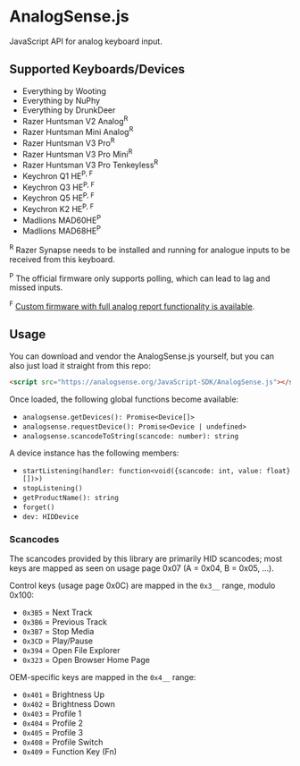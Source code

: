 # AnalogSense.js

JavaScript API for analog keyboard input.

## Supported Keyboards/Devices

- Everything by Wooting
- Everything by NuPhy
- Everything by DrunkDeer
- Razer Huntsman V2 Analog<sup>R</sup>
- Razer Huntsman Mini Analog<sup>R</sup>
- Razer Huntsman V3 Pro<sup>R</sup>
- Razer Huntsman V3 Pro Mini<sup>R</sup>
- Razer Huntsman V3 Pro Tenkeyless<sup>R</sup>
- Keychron Q1 HE<sup>P, F</sup>
- Keychron Q3 HE<sup>P, F</sup>
- Keychron Q5 HE<sup>P, F</sup>
- Keychron K2 HE<sup>P, F</sup>
- Madlions MAD60HE<sup>P</sup>
- Madlions MAD68HE<sup>P</sup>

<sup>R</sup> Razer Synapse needs to be installed and running for analogue inputs to be received from this keyboard.

<sup>P</sup> The official firmware only supports polling, which can lead to lag and missed inputs.

<sup>F</sup> [Custom firmware with full analog report functionality is available](https://analogsense.org/firmware/).

<!-- <sup>U</sup> I don't own this keyboard, so I've not had a chance to test it, but it should work. -->

## Usage

You can download and vendor the AnalogSense.js yourself, but you can also just load it straight from this repo:
```html
<script src="https://analogsense.org/JavaScript-SDK/AnalogSense.js"></script>
```

Once loaded, the following global functions become available:
- `analogsense.getDevices(): Promise<Device[]>`
- `analogsense.requestDevice(): Promise<Device | undefined>`
- `analogsense.scancodeToString(scancode: number): string`

A device instance has the following members:
- `startListening(handler: function<void({scancode: int, value: float}[])>)`
- `stopListening()`
- `getProductName(): string`
- `forget()`
- `dev: HIDDevice`

### Scancodes

The scancodes provided by this library are primarily HID scancodes; most keys are mapped as seen on usage page 0x07 (A = 0x04, B = 0x05, ...).

Control keys (usage page 0x0C) are mapped in the `0x3__` range, modulo 0x100:
- `0x3B5` = Next Track
- `0x3B6` = Previous Track 
- `0x3B7` = Stop Media
- `0x3CD` = Play/Pause
- `0x394` = Open File Explorer
- `0x323` = Open Browser Home Page

OEM-specific keys are mapped in the `0x4__` range:
- `0x401` = Brightness Up
- `0x402` = Brightness Down
- `0x403` = Profile 1
- `0x404` = Profile 2
- `0x405` = Profile 3
- `0x408` = Profile Switch
- `0x409` = Function Key (Fn)
